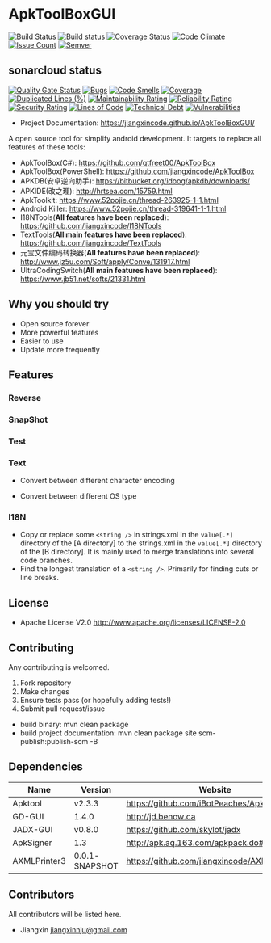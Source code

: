 # ApkToolBoxGUI

[![Build Status](https://travis-ci.org/jiangxincode/ApkToolBoxGUI.svg?branch=master)](https://travis-ci.org/jiangxincode/ApkToolBoxGUI)
[![Build status](https://ci.appveyor.com/api/projects/status/0qhudb0r6pi18l5s?svg=true)](https://ci.appveyor.com/project/jiangxincode/apktoolboxgui)
[![Coverage Status](https://coveralls.io/repos/github/jiangxincode/ApkToolBoxGUI/badge.svg?branch=master)](https://coveralls.io/github/jiangxincode/ApkToolBoxGUI?branch=master)
[![Code Climate](https://codeclimate.com/github/jiangxincode/ApkToolBoxGUI/badges/gpa.svg)](https://codeclimate.com/github/jiangxincode/ApkToolBoxGUI)
[![Issue Count](https://codeclimate.com/github/jiangxincode/ApkToolBoxGUI/badges/issue_count.svg)](https://codeclimate.com/github/jiangxincode/ApkToolBoxGUI)
[![Semver](http://img.shields.io/SemVer/2.0.0.png)](http://semver.org/spec/v2.0.0.html)


## sonarcloud status

[![Quality Gate Status](https://sonarcloud.io/api/project_badges/measure?project=edu.jiangxin.apktoolbox:APKToolBoxGUI&metric=alert_status)](https://sonarcloud.io/dashboard?id=edu.jiangxin.apktoolbox:APKToolBoxGUI)
[![Bugs](https://sonarcloud.io/api/project_badges/measure?project=edu.jiangxin.apktoolbox:APKToolBoxGUI&metric=bugs)](https://sonarcloud.io/dashboard?id=edu.jiangxin.apktoolbox:APKToolBoxGUI)
[![Code Smells](https://sonarcloud.io/api/project_badges/measure?project=edu.jiangxin.apktoolbox:APKToolBoxGUI&metric=code_smells)](https://sonarcloud.io/dashboard?id=edu.jiangxin.apktoolbox:APKToolBoxGUI)
[![Coverage](https://sonarcloud.io/api/project_badges/measure?project=edu.jiangxin.apktoolbox:APKToolBoxGUI&metric=coverage)](https://sonarcloud.io/dashboard?id=edu.jiangxin.apktoolbox:APKToolBoxGUI)
[![Duplicated Lines (%)](https://sonarcloud.io/api/project_badges/measure?project=edu.jiangxin.apktoolbox:APKToolBoxGUI&metric=duplicated_lines_density)](https://sonarcloud.io/dashboard?id=edu.jiangxin.apktoolbox:APKToolBoxGUI)
[![Maintainability Rating](https://sonarcloud.io/api/project_badges/measure?project=edu.jiangxin.apktoolbox:APKToolBoxGUI&metric=sqale_rating)](https://sonarcloud.io/dashboard?id=edu.jiangxin.apktoolbox:APKToolBoxGUI)
[![Reliability Rating](https://sonarcloud.io/api/project_badges/measure?project=edu.jiangxin.apktoolbox:APKToolBoxGUI&metric=reliability_rating)](https://sonarcloud.io/dashboard?id=edu.jiangxin.apktoolbox:APKToolBoxGUI)
[![Security Rating](https://sonarcloud.io/api/project_badges/measure?project=edu.jiangxin.apktoolbox:APKToolBoxGUI&metric=security_rating)](https://sonarcloud.io/dashboard?id=edu.jiangxin.apktoolbox:APKToolBoxGUI)
[![Lines of Code](https://sonarcloud.io/api/project_badges/measure?project=edu.jiangxin.apktoolbox:APKToolBoxGUI&metric=ncloc)](https://sonarcloud.io/dashboard?id=edu.jiangxin.apktoolbox:APKToolBoxGUI)
[![Technical Debt](https://sonarcloud.io/api/project_badges/measure?project=edu.jiangxin.apktoolbox:APKToolBoxGUI&metric=sqale_index)](https://sonarcloud.io/dashboard?id=edu.jiangxin.apktoolbox:APKToolBoxGUI)
[![Vulnerabilities](https://sonarcloud.io/api/project_badges/measure?project=edu.jiangxin.apktoolbox:APKToolBoxGUI&metric=vulnerabilities)](https://sonarcloud.io/dashboard?id=edu.jiangxin.apktoolbox:APKToolBoxGUI)

* Project Documentation: <https://jiangxincode.github.io/ApkToolBoxGUI/>

A open source tool for simplify android development. It targets to replace all features of these tools:

* ApkToolBox(C#): <https://github.com/qtfreet00/ApkToolBox>
* ApkToolBox(PowerShell): <https://github.com/jiangxincode/ApkToolBox>
* APKDB(安卓逆向助手): <https://bitbucket.org/idoog/apkdb/downloads/>
* APKIDE(改之理): <http://hrtsea.com/15759.html>
* ApkToolkit: <https://www.52pojie.cn/thread-263925-1-1.html>
* Android Killer: <https://www.52pojie.cn/thread-319641-1-1.html>
* I18NTools(**All features have been replaced**): <https://github.com/jiangxincode/I18NTools>
* TextTools(**All main features have been replaced**): <https://github.com/jiangxincode/TextTools>
* 元宝文件编码转换器(**All features have been replaced**): <http://www.jz5u.com/Soft/apply/Conve/131917.html>
* UltraCodingSwitch(**All main features have been replaced**): <https://www.jb51.net/softs/21331.html>

## Why you should try

* Open source forever
* More powerful features
* Easier to use
* Update more frequently

## Features

### Reverse

### SnapShot

### Test

### Text

* Convert between different character encoding
+ Convert between different OS type

### I18N

* Copy or replace some `<string />` in strings.xml in the `value[.*]` directory of the [A directory] to the strings.xml in the `value[.*]` directory of the [B directory]. It is mainly used to merge translations into several code branches.
* Find the longest translation of a `<string />`. Primarily for finding cuts or line breaks.

## License

+ Apache License V2.0 <http://www.apache.org/licenses/LICENSE-2.0>

## Contributing

Any contributing is welcomed.

1. Fork repository
2. Make changes
3. Ensure tests pass (or hopefully adding tests!)
4. Submit pull request/issue

* build binary: mvn clean package
* build project documentation: mvn clean package site scm-publish:publish-scm -B

## Dependencies

| Name | Version | Website |
| ------ | ------ | ------ |
| Apktool | v2.3.3 | <https://github.com/iBotPeaches/Apktool> |
| GD-GUI | 1.4.0 | <http://jd.benow.ca> |
| JADX-GUI | v0.8.0 | <https://github.com/skylot/jadx> |
| ApkSigner | 1.3 | <http://apk.aq.163.com/apkpack.do#download> |
| AXMLPrinter3 | 0.0.1-SNAPSHOT | <https://github.com/jiangxincode/AXMLPrinter3> |

## Contributors

All contributors will be listed here.

* Jiangxin <jiangxinnju@gmail.com>